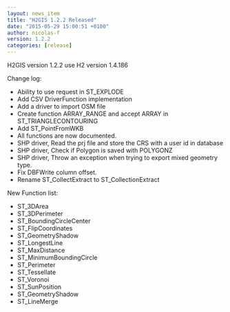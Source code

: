 ```yaml
---
layout: news_item
title: "H2GIS 1.2.2 Released"
date: "2015-05-29 15:00:51 +0100"
author: nicolas-f
version: 1.2.2
categories: [release]
---
```

H2GIS version 1.2.2 use H2 version 1.4.186

Change log:

 * Ability to use request in ST_EXPLODE
 * Add CSV DriverFunction implementation
 * Add a driver to import OSM file
 * Create function ARRAY_RANGE and accept ARRAY in ST_TRIANGLECONTOURING
 * Add ST_PointFromWKB
 * All functions are now documented.
 * SHP driver, Read the prj file and store the CRS with a user id in database
 * SHP driver, Check if Polygon is saved with POLYGONZ
 * SHP driver, Throw an exception when trying to export mixed geometry type.
 * Fix DBFWrite column offset.
 * Rename ST_CollectExtract to ST_CollectionExtract


New Function list:

 * ST_3DArea
 * ST_3DPerimeter
 * ST_BoundingCircleCenter
 * ST_FlipCoordinates
 * ST_GeometryShadow
 * ST_LongestLine
 * ST_MaxDistance
 * ST_MinimumBoundingCircle
 * ST_Perimeter
 * ST_Tessellate
 * ST_Voronoi
 * ST_SunPosition
 * ST_GeometryShadow
 * ST_LineMerge